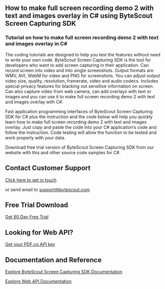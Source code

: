 ## How to make full screen recording demo 2 with text and images overlay in C# using ByteScout Screen Capturing SDK

### Tutorial on how to make full screen recording demo 2 with text and images overlay in C#

The coding tutorials are designed to help you test the features without need to write your own code. ByteScout Screen Capturing SDK is the tool for developers who want to add screen capturing in their application. Can record screen into video and into single screenshots. Output formats are WMV, AVI, WebM for video and PNG for screenshots. You can adjust output video size, quality, resolution, framerate, video and audio codecs. Includes special privacy features for blacking out sensitive information on screen. Can also capture video from web camera, can add overlays with text or images and you can use it to make full screen recording demo 2 with text and images overlay with C#.

Fast application programming interfaces of ByteScout Screen Capturing SDK for C# plus the instruction and the code below will help you quickly learn how to make full screen recording demo 2 with text and images overlay. Just copy and paste the code into your C# application’s code and follow the instruction. Code testing will allow the function to be tested and work properly with your data.

Download free trial version of ByteScout Screen Capturing SDK from our website with this and other source code samples for C#.

## Contact Customer Support

[Click here to get in touch](https://bytescout.zendesk.com/hc/en-us/requests/new?subject=ByteScout%20Screen%20Capturing%20SDK%20Question)

or send email to [support@bytescout.com](mailto:support@bytescout.com?subject=ByteScout%20Screen%20Capturing%20SDK%20Question) 

## Free Trial Download

[Get 60 Day Free Trial](https://bytescout.com/download/web-installer?utm_source=github-readme)

## Looking for Web API? 

[Get your PDF.co API key](https://pdf.co/documentation/api?utm_source=github-readme)

## Documentation and Reference

[Explore ByteScout Screen Capturing SDK Documentation](https://bytescout.com/documentation/index.html?utm_source=github-readme)

[Explore Web API Documentation](https://pdf.co/documentation/api?utm_source=github-readme)